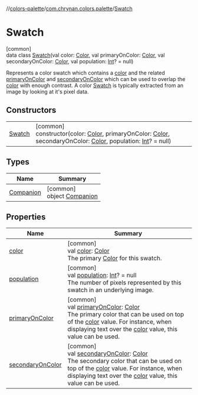 //[colors-palette](../../../index.md)/[com.chrynan.colors.palette](../index.md)/[Swatch](index.md)

# Swatch

[common]\
data class [Swatch](index.md)(val color: [Color](../../../../colors-core/colors-core/com.chrynan.colors/-color/index.md), val primaryOnColor: [Color](../../../../colors-core/colors-core/com.chrynan.colors/-color/index.md), val secondaryOnColor: [Color](../../../../colors-core/colors-core/com.chrynan.colors/-color/index.md), val population: [Int](https://kotlinlang.org/api/latest/jvm/stdlib/kotlin/-int/index.html)? = null)

Represents a color swatch which contains a [color](color.md) and the related [primaryOnColor](primary-on-color.md) and [secondaryOnColor](secondary-on-color.md) which can be used to overlap the [color](color.md) with enough contrast. A color [Swatch](index.md) is typically extracted from an image by looking at it's pixel data.

## Constructors

| | |
|---|---|
| [Swatch](-swatch.md) | [common]<br>constructor(color: [Color](../../../../colors-core/colors-core/com.chrynan.colors/-color/index.md), primaryOnColor: [Color](../../../../colors-core/colors-core/com.chrynan.colors/-color/index.md), secondaryOnColor: [Color](../../../../colors-core/colors-core/com.chrynan.colors/-color/index.md), population: [Int](https://kotlinlang.org/api/latest/jvm/stdlib/kotlin/-int/index.html)? = null) |

## Types

| Name | Summary |
|---|---|
| [Companion](-companion/index.md) | [common]<br>object [Companion](-companion/index.md) |

## Properties

| Name | Summary |
|---|---|
| [color](color.md) | [common]<br>val [color](color.md): [Color](../../../../colors-core/colors-core/com.chrynan.colors/-color/index.md)<br>The primary [Color](../../../../colors-core/colors-core/com.chrynan.colors/-color/index.md) for this swatch. |
| [population](population.md) | [common]<br>val [population](population.md): [Int](https://kotlinlang.org/api/latest/jvm/stdlib/kotlin/-int/index.html)? = null<br>The number of pixels represented by this swatch in an underlying image. |
| [primaryOnColor](primary-on-color.md) | [common]<br>val [primaryOnColor](primary-on-color.md): [Color](../../../../colors-core/colors-core/com.chrynan.colors/-color/index.md)<br>The primary color that can be used on top of the [color](color.md) value. For instance, when displaying text over the [color](color.md) value, this value can be used. |
| [secondaryOnColor](secondary-on-color.md) | [common]<br>val [secondaryOnColor](secondary-on-color.md): [Color](../../../../colors-core/colors-core/com.chrynan.colors/-color/index.md)<br>The secondary color that can be used on top of the [color](color.md) value. For instance, when displaying text over the [color](color.md) value, this value can be used. |
